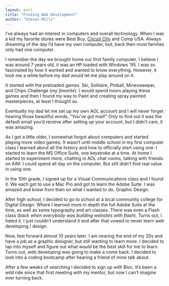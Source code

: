 ```yaml
---
layout: post
title: "Finding Web Development"
author: "Steven Mills"
---
```

I’ve always had an interest in computers and overall technology. When I was a kid my favorite stores were Best Buy, [Circuit City](https://en.wikipedia.org/wiki/Circuit_City) and Comp USA. Always dreaming of the day I’d have my own computer, but, back then most families only had one computer.

I remember the day we brought home our first family computer. I believe I was around 7 years old, it was an HP loaded with Windows ’95. I was so fascinated by how it worked and wanted to know everything. However, it took me a while before my dad would let me play around on it.

It started with the preloaded games. Ski, Solitaire, Pinball, Minesweeper, and Chips Challenge (*my favorite*). I would spend hours playing these games and then I found my way to Paint and creating spray painted masterpieces, at least I thought so.

Eventually my dad let me set up my own AOL account and I will never forget hearing those beautiful words, “You’ve got mail!” Only to find out it was the default email you’d receive after setting up your account, but I didn’t care, it was amazing.

As I got a little older, I somewhat forgot about computers and started playing more video games. It wasn’t until middle school in my first computer class I learned about all the history and how to officially start using one. I started to learn the MS Office Suite, one keystroke at a time. At home I started to experiment more, chatting in AOL chat rooms, talking with friends on AIM. I could spend all day on the computer. But still didn’t find real value in using one.

In the 10th grade, I signed up for a Visual Communications class and I found it. We each got to use a Mac Pro and got to learn the Adobe Suite. I was amazed and knew from then on what I wanted to do. Graphic Design.

After high school, I decided to go to school at a local community college for Digital Design. Where I learned more in depth the full Adobe Suite at the time, as well as some typography and art classes. There was even a Flash class (*back when everybody was building websites with flash*). Turns out, I hated it. I just couldn’t understand it and after that vowed to never learn web developing / design.

Now, fast forward almost 10 years later. I am nearing the end of my 20s and have a job as a graphic designer, but still wanting to learn more. I decided to tap into myself and figure out what would be the best skill for me to learn. Turns out, web developing was going to make a come back. I decided to look into a coding bootcamp after hearing a friend of mine talk about.

After a few weeks of searching I decided to sign up with Bloc. It’s been a wild ride since that first meeting with my mentor, but now I can’t imagine ever turning back.
